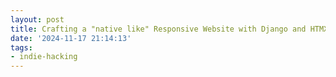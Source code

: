 ```yaml
---
layout: post
title: Crafting a "native like" Responsive Website with Django and HTMX
date: '2024-11-17 21:14:13'
tags:
- indie-hacking
---
```


